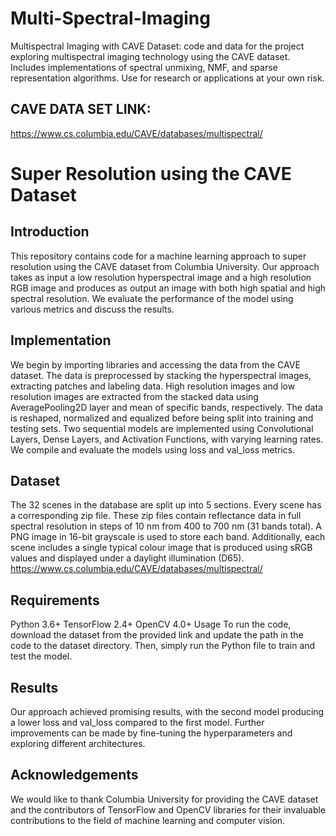 # Multi-Spectral-Imaging
Multispectral Imaging with CAVE Dataset: code and data for the project exploring multispectral imaging technology using the CAVE dataset. Includes implementations of spectral unmixing, NMF, and sparse representation algorithms. Use for research or applications at your own risk.

## CAVE DATA SET LINK: 
https://www.cs.columbia.edu/CAVE/databases/multispectral/

# Super Resolution using the CAVE Dataset

## Introduction
This repository contains code for a machine learning approach to super resolution using the CAVE dataset from Columbia University. Our approach takes as input a low resolution hyperspectral image and a high resolution RGB image and produces as output an image with both high spatial and high spectral resolution. We evaluate the performance of the model using various metrics and discuss the results.

## Implementation
We begin by importing libraries and accessing the data from the CAVE dataset. The data is preprocessed by stacking the hyperspectral images, extracting patches and labeling data. High resolution images and low resolution images are extracted from the stacked data using AveragePooling2D layer and mean of specific bands, respectively. The data is reshaped, normalized and equalized before being split into training and testing sets. Two sequential models are implemented using Convolutional Layers, Dense Layers, and Activation Functions, with varying learning rates. We compile and evaluate the models using loss and val_loss metrics.

## Dataset
The 32 scenes in the database are split up into 5 sections. Every scene has a corresponding zip file. These zip files contain reflectance data in full spectral resolution in steps of 10 nm from 400 to 700 nm (31 bands total). A PNG image in 16-bit grayscale is used to store each band. Additionally, each scene includes a single typical colour image that is produced using sRGB values and displayed under a daylight illumination (D65).
https://www.cs.columbia.edu/CAVE/databases/multispectral/

## Requirements
Python 3.6+
TensorFlow 2.4+
OpenCV 4.0+
Usage
To run the code, download the dataset from the provided link and update the path in the code to the dataset directory. Then, simply run the Python file to train and test the model.

## Results
Our approach achieved promising results, with the second model producing a lower loss and val_loss compared to the first model. Further improvements can be made by fine-tuning the hyperparameters and exploring different architectures.

## Acknowledgements
We would like to thank Columbia University for providing the CAVE dataset and the contributors of TensorFlow and OpenCV libraries for their invaluable contributions to the field of machine learning and computer vision.
